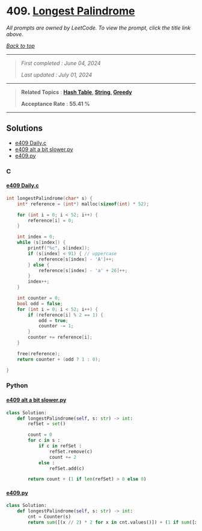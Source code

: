 # 409. [Longest Palindrome](<https://leetcode.com/problems/longest-palindrome>)

*All prompts are owned by LeetCode. To view the prompt, click the title link above.*

*[Back to top](<../README.md>)*

------

> *First completed : June 04, 2024*
>
> *Last updated : July 01, 2024*

------

> **Related Topics** : **[Hash Table](<by_topic/Hash Table.md>), [String](<by_topic/String.md>), [Greedy](<by_topic/Greedy.md>)**
>
> **Acceptance Rate** : **55.41 %**

------

## Solutions

- [e409 Daily.c](<../my-submissions/e409 Daily.c>)
- [e409 alt a bit slower.py](<../my-submissions/e409 alt a bit slower.py>)
- [e409.py](<../my-submissions/e409.py>)
### C
#### [e409 Daily.c](<../my-submissions/e409 Daily.c>)
```C
int longestPalindrome(char* s) {
    int* reference = (int*) malloc(sizeof(int) * 52);

    for (int i = 0; i < 52; i++) {
        reference[i] = 0;
    }

    int index = 0;
    while (s[index]) {
        printf("%c", s[index]);
        if (s[index] < 91) { // uppercase
            reference[s[index] - 'A']++;
        } else {
            reference[s[index] - 'a' + 26]++;
        }
        index++;
    }

    int counter = 0;
    bool odd = false;
    for (int i = 0; i < 52; i++) {
        if (reference[i] % 2 == 1) {
            odd = true;
            counter -= 1;
        }
        counter += reference[i];
    }

    free(reference);
    return counter + (odd ? 1 : 0);

}
```

### Python
#### [e409 alt a bit slower.py](<../my-submissions/e409 alt a bit slower.py>)
```Python
class Solution:
    def longestPalindrome(self, s: str) -> int:
        refSet = set()

        count = 0
        for c in s :
            if c in refSet :
                refSet.remove(c)
                count += 2
            else :
                refSet.add(c)

        return count + (1 if len(refSet) > 0 else 0)
```

#### [e409.py](<../my-submissions/e409.py>)
```Python
class Solution:
    def longestPalindrome(self, s: str) -> int:
        cnt = Counter(s)
        return sum([(x // 2) * 2 for x in cnt.values()]) + (1 if sum([x % 2 for x in cnt.values()]) > 0 else 0)
```

